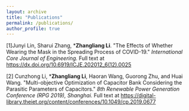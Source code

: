 ```yaml
---
layout: archive
title: "Publications"
permalink: /publications/
author_profile: true
---
```


[1]Junyi Lin, Sharui Zhang, ***Zhangliang Li**. "The Effects of Whether Wearing the Mask in the Spreading Process of COVID-19."<i> International Core Journal of Engineering.</i> Full text at https://dx.doi.org/10.6919/ICJE.202012_6(12).0025

[2] Cunzhong Li, ***Zhangliang Li**, Haoran Wang, Guorong Zhu, and Huai Wang. "Multi-objective Optimization of Capacitor Bank Considering the Parasitic Parameters of Capacitors."<i> 8th Renewable Power Generation Conference (RPG 2019), Shanghai.</i> Full text at https://digital-library.theiet.org/content/conferences/10.1049/cp.2019.0677
